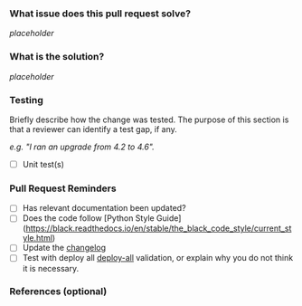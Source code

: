 ### What issue does this pull request solve?

_placeholder_

### What is the solution?

_placeholder_

### Testing
Briefly describe how the change was tested. The purpose of this section is that a reviewer can identify a test gap, if any.

_e.g. "I ran an upgrade from 4.2 to 4.6"._

- [ ] Unit test(s)

### Pull Request Reminders
- [ ] Has relevant documentation been updated?
- [ ] Does the code follow [Python Style Guide] (https://black.readthedocs.io/en/stable/the_black_code_style/current_style.html)
- [ ] Update the [changelog](https://github.com/cerebrotech/platform-apps/blob/develop/CHANGELOG.md)
- [ ] Test with deploy all [deploy-all](https://dominodatalab.atlassian.net/wiki/spaces/ENG/pages/2133458978/Fleetcommand+CLI+fcmd#Deploy-a-dev%2FPR-style-deploy) validation, or explain why you do not think it is necessary.

### References (optional)
